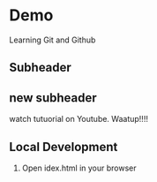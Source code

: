 # Demo

Learning Git and Github

## Subheader
## new subheader

watch tutuorial on Youtube.
Waatup!!!!

## Local Development

1. Open idex.html in your browser

